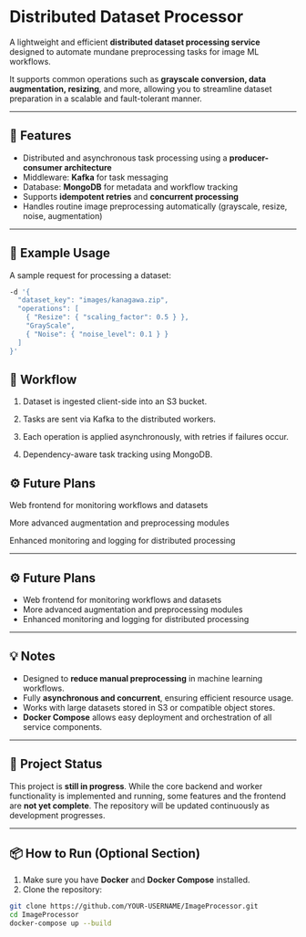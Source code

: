 # Distributed Dataset Processor

A lightweight and efficient **distributed dataset processing service** designed to automate mundane preprocessing tasks for image ML workflows.  

It supports common operations such as **grayscale conversion, data augmentation, resizing**, and more, allowing you to streamline dataset preparation in a scalable and fault-tolerant manner.

---

## 🧱 Features

- Distributed and asynchronous task processing using a **producer-consumer architecture**  
- Middleware: **Kafka** for task messaging  
- Database: **MongoDB** for metadata and workflow tracking  
- Supports **idempotent retries** and **concurrent processing**  
- Handles routine image preprocessing automatically (grayscale, resize, noise, augmentation)  

---

## 🚀 Example Usage

A sample request for processing a dataset:

```bash
-d '{
  "dataset_key": "images/kanagawa.zip",
  "operations": [
    { "Resize": { "scaling_factor": 0.5 } },
    "GrayScale",
    { "Noise": { "noise_level": 0.1 } }
  ]
}'
```

## 🔄 Workflow
1. Dataset is ingested client-side into an S3 bucket.

2. Tasks are sent via Kafka to the distributed workers.

3. Each operation is applied asynchronously, with retries if failures occur.

4. Dependency-aware task tracking using MongoDB.

## ⚙️ Future Plans

Web frontend for monitoring workflows and datasets

More advanced augmentation and preprocessing modules

Enhanced monitoring and logging for distributed processing



---

## ⚙️ Future Plans

- Web frontend for monitoring workflows and datasets  
- More advanced augmentation and preprocessing modules  
- Enhanced monitoring and logging for distributed processing  

---

## 💡 Notes

- Designed to **reduce manual preprocessing** in machine learning workflows.  
- Fully **asynchronous and concurrent**, ensuring efficient resource usage.  
- Works with large datasets stored in S3 or compatible object stores.  
- **Docker Compose** allows easy deployment and orchestration of all service components.

---

## 🚧 Project Status

This project is **still in progress**. While the core backend and worker functionality is implemented and running, some features and the frontend are **not yet complete**. The repository will be updated continuously as development progresses.

---

## 📦 How to Run (Optional Section)

1. Make sure you have **Docker** and **Docker Compose** installed.  
2. Clone the repository:
```bash
git clone https://github.com/YOUR-USERNAME/ImageProcessor.git
cd ImageProcessor
docker-compose up --build
```
